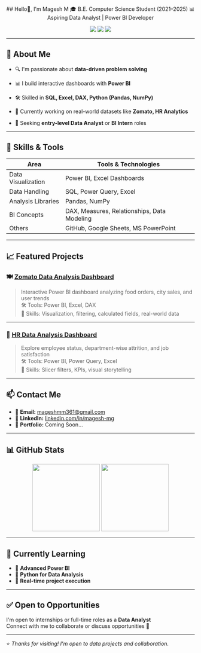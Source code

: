 <p align="center">
  ## Hello👋, I'm Magesh M
🎓 B.E. Computer Science Student (2021–2025)  
📊 Aspiring Data Analyst | Power BI Developer  
</p>

<p align="center">
  <a href="https://www.linkedin.com/in/magesh-mg"><img src="https://img.shields.io/badge/LinkedIn-blue?logo=linkedin&style=flat&label=Connect" /></a>
  <a href="mailto:mageshmm361@gmail.com"><img src="https://img.shields.io/badge/Gmail-red?logo=gmail&style=flat&label=Email" /></a>
  <a href="https://github.com/Magesh361"><img src="https://img.shields.io/badge/GitHub-black?logo=github&style=flat&label=Follow" /></a>
</p>

---

## 🧠 About Me

- 🔍 I'm passionate about **data-driven problem solving**

- 📊 I build interactive dashboards with **Power BI**
  
- 🛠️ Skilled in **SQL, Excel, DAX, Python (Pandas, NumPy)**
  
- 🎯 Currently working on real-world datasets like **Zomato, HR Analytics**
  
- 💼 Seeking **entry-level Data Analyst** or **BI Intern** roles

---

## 🚀 Skills & Tools

| Area               | Tools & Technologies                         |
|--------------------|----------------------------------------------|
| Data Visualization | Power BI, Excel Dashboards                   |
| Data Handling      | SQL, Power Query, Excel                      |
| Analysis Libraries | Pandas, NumPy                                |
| BI Concepts        | DAX, Measures, Relationships, Data Modeling  |
| Others             | GitHub, Google Sheets, MS PowerPoint         |

---

## 📈 Featured Projects

### 🍽️ [Zomato Data Analysis Dashboard](https://github.com/Magesh361/zomato-data-analysis)
> Interactive Power BI dashboard analyzing food orders, city sales, and user trends  
🛠️ Tools: Power BI, Excel, DAX  
📌 Skills: Visualization, filtering, calculated fields, real-world data

---

### 👔 [HR Data Analysis Dashboard](https://github.com/Magesh361/hr-data-analysis)
> Explore employee status, department-wise attrition, and job satisfaction  
🛠️ Tools: Power BI, Power Query, Excel  
📌 Skills: Slicer filters, KPIs, visual storytelling

---

## 📫 Contact Me

- 📧 **Email:** mageshmm361@gmail.com  
- 🔗 **LinkedIn:** [linkedin.com/in/magesh-mg](https://www.linkedin.com/in/magesh-mg)  
- 💼 **Portfolio:** Coming Soon...

---

## 📊 GitHub Stats

<p align="center">
  <img src="https://github-readme-stats.vercel.app/api?username=Magesh361&show_icons=true&theme=tokyonight" height="180" />
  <img src="https://github-readme-stats.vercel.app/api/top-langs/?username=Magesh361&layout=compact&theme=tokyonight" height="180" />
</p>

---

## 🏁 Currently Learning

- 📘 **Advanced Power BI**
- 🧪 **Python for Data Analysis**
- 💼 **Real-time project execution**

---

## ✅ Open to Opportunities

I'm open to internships or full-time roles as a **Data Analyst**  
Connect with me to collaborate or discuss opportunities 🚀

---

⭐️ *Thanks for visiting! I'm open to data projects and collaboration.*
